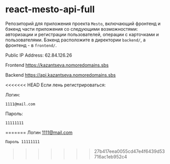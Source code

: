 # react-mesto-api-full
Репозиторий для приложения проекта `Mesto`, включающий фронтенд и бэкенд части приложения со следующими возможностями: авторизации и регистрации пользователей, операции с карточками и пользователями. Бэкенд расположите в директории `backend/`, а фронтенд - в `frontend/`. 
  
Public IP Address: 62.84.126.26  
  
Frontend https://kazantseva.nomoredomains.sbs

Backend https://api.kazantseva.nomoredomains.sbs

<<<<<<< HEAD
Если лень регистрироваться: 

Логин: 

    1111@mail.com

Пароль:

    11111111
=======
    Логин 1111@mail.com 

    Пароль 11111111
>>>>>>> 27b417eea0055cd47e4f6439d53716ac1eb952c4
